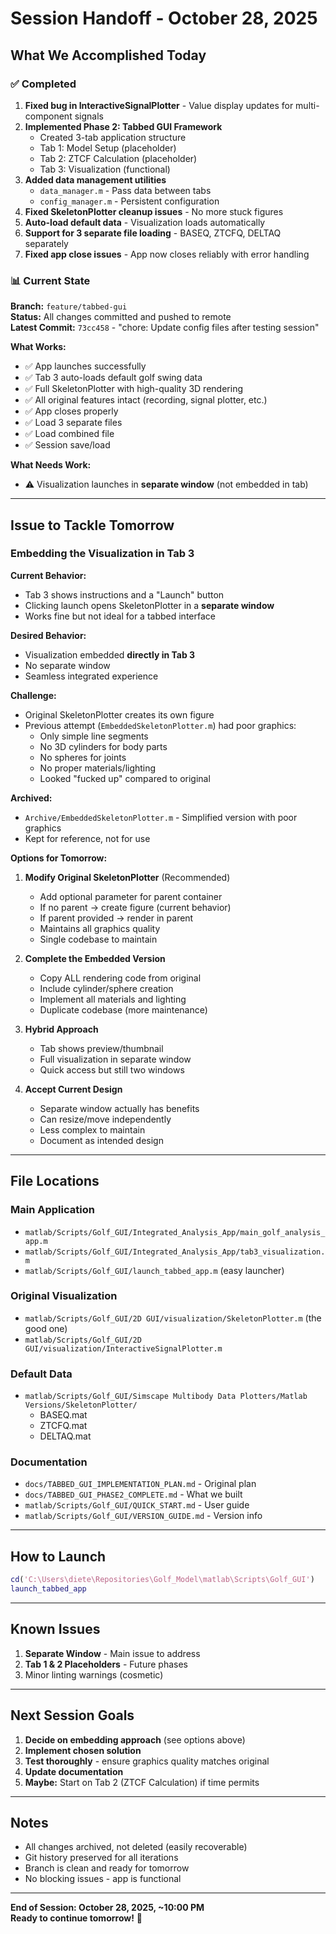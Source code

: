 # Session Handoff - October 28, 2025

## What We Accomplished Today

### ✅ Completed
1. **Fixed bug in InteractiveSignalPlotter** - Value display updates for multi-component signals
2. **Implemented Phase 2: Tabbed GUI Framework**
   - Created 3-tab application structure
   - Tab 1: Model Setup (placeholder)
   - Tab 2: ZTCF Calculation (placeholder)
   - Tab 3: Visualization (functional)
3. **Added data management utilities**
   - `data_manager.m` - Pass data between tabs
   - `config_manager.m` - Persistent configuration
4. **Fixed SkeletonPlotter cleanup issues** - No more stuck figures
5. **Auto-load default data** - Visualization loads automatically
6. **Support for 3 separate file loading** - BASEQ, ZTCFQ, DELTAQ separately
7. **Fixed app close issues** - App now closes reliably with error handling

### 📊 Current State

**Branch:** `feature/tabbed-gui`  
**Status:** All changes committed and pushed to remote  
**Latest Commit:** `73cc458` - "chore: Update config files after testing session"

**What Works:**
- ✅ App launches successfully
- ✅ Tab 3 auto-loads default golf swing data
- ✅ Full SkeletonPlotter with high-quality 3D rendering
- ✅ All original features intact (recording, signal plotter, etc.)
- ✅ App closes properly
- ✅ Load 3 separate files
- ✅ Load combined file
- ✅ Session save/load

**What Needs Work:**
- ⚠️ Visualization launches in **separate window** (not embedded in tab)

---

## Issue to Tackle Tomorrow

### Embedding the Visualization in Tab 3

**Current Behavior:**
- Tab 3 shows instructions and a "Launch" button
- Clicking launch opens SkeletonPlotter in a **separate window**
- Works fine but not ideal for a tabbed interface

**Desired Behavior:**
- Visualization embedded **directly in Tab 3**
- No separate window
- Seamless integrated experience

**Challenge:**
- Original SkeletonPlotter creates its own figure
- Previous attempt (`EmbeddedSkeletonPlotter.m`) had poor graphics:
  - Only simple line segments
  - No 3D cylinders for body parts
  - No spheres for joints
  - No proper materials/lighting
  - Looked "fucked up" compared to original

**Archived:**
- `Archive/EmbeddedSkeletonPlotter.m` - Simplified version with poor graphics
- Kept for reference, not for use

**Options for Tomorrow:**

1. **Modify Original SkeletonPlotter** (Recommended)
   - Add optional parameter for parent container
   - If no parent → create figure (current behavior)
   - If parent provided → render in parent
   - Maintains all graphics quality
   - Single codebase to maintain

2. **Complete the Embedded Version**
   - Copy ALL rendering code from original
   - Include cylinder/sphere creation
   - Implement all materials and lighting
   - Duplicate codebase (more maintenance)

3. **Hybrid Approach**
   - Tab shows preview/thumbnail
   - Full visualization in separate window
   - Quick access but still two windows

4. **Accept Current Design**
   - Separate window actually has benefits
   - Can resize/move independently
   - Less complex to maintain
   - Document as intended design

---

## File Locations

### Main Application
- `matlab/Scripts/Golf_GUI/Integrated_Analysis_App/main_golf_analysis_app.m`
- `matlab/Scripts/Golf_GUI/Integrated_Analysis_App/tab3_visualization.m`
- `matlab/Scripts/Golf_GUI/launch_tabbed_app.m` (easy launcher)

### Original Visualization
- `matlab/Scripts/Golf_GUI/2D GUI/visualization/SkeletonPlotter.m` (the good one)
- `matlab/Scripts/Golf_GUI/2D GUI/visualization/InteractiveSignalPlotter.m`

### Default Data
- `matlab/Scripts/Golf_GUI/Simscape Multibody Data Plotters/Matlab Versions/SkeletonPlotter/`
  - BASEQ.mat
  - ZTCFQ.mat
  - DELTAQ.mat

### Documentation
- `docs/TABBED_GUI_IMPLEMENTATION_PLAN.md` - Original plan
- `docs/TABBED_GUI_PHASE2_COMPLETE.md` - What we built
- `matlab/Scripts/Golf_GUI/QUICK_START.md` - User guide
- `matlab/Scripts/Golf_GUI/VERSION_GUIDE.md` - Version info

---

## How to Launch

```matlab
cd('C:\Users\diete\Repositories\Golf_Model\matlab\Scripts\Golf_GUI')
launch_tabbed_app
```

---

## Known Issues

1. **Separate Window** - Main issue to address
2. **Tab 1 & 2 Placeholders** - Future phases
3. Minor linting warnings (cosmetic)

---

## Next Session Goals

1. **Decide on embedding approach** (see options above)
2. **Implement chosen solution**
3. **Test thoroughly** - ensure graphics quality matches original
4. **Update documentation**
5. **Maybe:** Start on Tab 2 (ZTCF Calculation) if time permits

---

## Notes

- All changes archived, not deleted (easily recoverable)
- Git history preserved for all iterations
- Branch is clean and ready for tomorrow
- No blocking issues - app is functional

---

**End of Session: October 28, 2025, ~10:00 PM**  
**Ready to continue tomorrow!** 🚀

